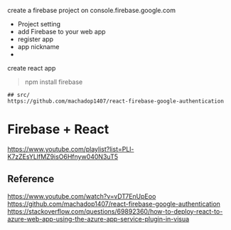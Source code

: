 

create a firebase project on console.firebase.google.com

- Project setting  
- add Firebase to your web app  
- register app
- app nickname  
- 

create react app

> npm install firebase

```
## src/
https://github.com/machadop1407/react-firebase-google-authentication
```
# Firebase + React   

https://www.youtube.com/playlist?list=PLl-K7zZEsYLlfMZ9isO6Hfnyw040N3uT5

## Reference


https://www.youtube.com/watch?v=vDT7EnUpEoo  
https://github.com/machadop1407/react-firebase-google-authentication  
https://stackoverflow.com/questions/69892360/how-to-deploy-react-to-azure-web-app-using-the-azure-app-service-plugin-in-visua 
